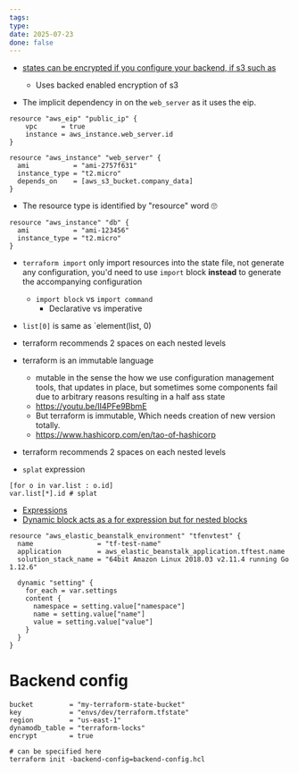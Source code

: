 ```yaml
---
tags: 
type: 
date: 2025-07-23
done: false
---
```

- [ states can be encrypted if you configure your backend, if s3 such as](https://developer.hashicorp.com/terraform/language/backend/s3)
	- Uses backed enabled encryption of s3

- The implicit dependency in on the `web_server` as it uses the eip.
```HCP
resource "aws_eip" "public_ip" {
    vpc      = true
    instance = aws_instance.web_server.id
}
 
resource "aws_instance" "web_server" {
  ami           = "ami-2757f631"
  instance_type = "t2.micro"
  depends_on    = [aws_s3_bucket.company_data]
}
```
- The resource type is identified by "resource" word 🙄
```hcl
resource "aws_instance" "db" {
  ami           = "ami-123456"
  instance_type = "t2.micro"
}
```
- `terraform import` only import resources into the state file, not generate any configuration, you'd need to use `import` block **instead** to generate the accompanying configuration 
	- `import block` vs `import command`
		- Declarative vs imperative

- `list[0]` is same as `element(list, 0)
- terraform recommends 2 spaces on each nested levels
- terraform is an immutable language
	- mutable in the sense the how we use configuration management tools, that updates in place, but sometimes some components fail due to arbitrary reasons resulting in a half ass state
	- https://youtu.be/II4PFe9BbmE
	- But terraform is immutable, Which needs creation of new version totally.
	- https://www.hashicorp.com/en/tao-of-hashicorp
- terraform recommends 2 spaces on each nested levels
- `splat` expression
```
[for o in var.list : o.id] 
var.list[*].id # splat
```
- [Expressions](https://developer.hashicorp.com/terraform/language/expressions)
- [Dynamic block acts as a for expression but for nested blocks](https://developer.hashicorp.com/terraform/language/expressions/dynamic-blocks)
```
resource "aws_elastic_beanstalk_environment" "tfenvtest" {
  name                = "tf-test-name"
  application         = aws_elastic_beanstalk_application.tftest.name
  solution_stack_name = "64bit Amazon Linux 2018.03 v2.11.4 running Go 1.12.6"

  dynamic "setting" {
    for_each = var.settings
    content {
      namespace = setting.value["namespace"]
      name = setting.value["name"]
      value = setting.value["value"]
    }
  }
}
```
# Backend config
```hcl
bucket         = "my-terraform-state-bucket"
key            = "envs/dev/terraform.tfstate"
region         = "us-east-1"
dynamodb_table = "terraform-locks"
encrypt        = true
```

```
# can be specified here
terraform init -backend-config=backend-config.hcl
```